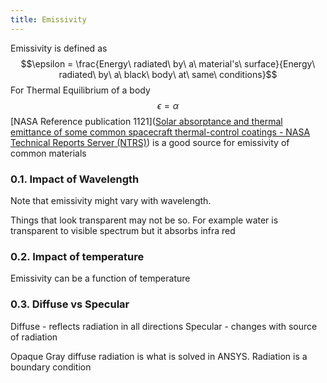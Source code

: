 ```yaml
---
title: Emissivity
---
```

Emissivity is defined as
$$\epsilon = \frac{Energy\ radiated\ by\ a\ material's\ surface}{Energy\ radiated\ by\ a\ black\  body\ at\ same\ conditions}$$
For Thermal Equilibrium of  a body
$$\epsilon = \alpha$$
[NASA Reference publication 1121]([Solar absorptance and thermal emittance of some common spacecraft thermal-control coatings - NASA Technical Reports Server (NTRS)](https://ntrs.nasa.gov/citations/19840015630)) is a good source for emissivity of common materials

### 0.1. Impact of Wavelength
Note that emissivity might vary with wavelength.

Things that look transparent may not be so. For example water is transparent to visible spectrum but it absorbs infra red

### 0.2. Impact of temperature
Emissivity can be a function of temperature

### 0.3. Diffuse vs Specular
Diffuse - reflects radiation in all directions
Specular - changes with source of radiation

Opaque Gray diffuse radiation is what is solved in ANSYS. Radiation is a boundary condition
